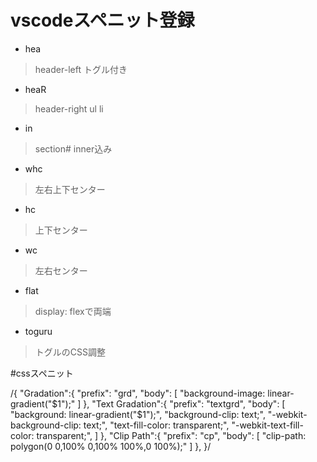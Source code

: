 # vscodeスペニット登録
- hea
>header-left トグル付き
- heaR
>header-right ul li
- in
>section#  inner込み
- whc
>左右上下センター
- hc
>上下センター
- wc
>左右センター
- flat
>display: flexで両端
- toguru
>トグルのCSS調整

#cssスペニット

/{
	"Gradation":{
		"prefix": "grd",
		"body": [
			"background-image: linear-gradient(\"$1\");"
		]
	},
	"Text Gradation":{
		"prefix": "textgrd",
		"body": [
			"background: linear-gradient(\"$1\");",
			"background-clip: text;",
			"-webkit-background-clip: text;",
			"text-fill-color: transparent;",
			"-webkit-text-fill-color: transparent;",
		]
	},
	"Clip Path":{
		"prefix": "cp",
		"body": [
			"clip-path: polygon(0 0,100% 0,100% 100%,0 100%);"
		]
	},
}/

